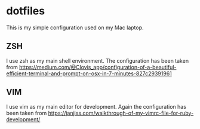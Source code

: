 # dotfiles
This is my simple configuration used on my Mac laptop.

## ZSH
I use zsh as my main shell environment.
The configuration has been taken from https://medium.com/@Clovis_app/configuration-of-a-beautiful-efficient-terminal-and-prompt-on-osx-in-7-minutes-827c29391961

## VIM
I use vim as my main editor for development.
Again the configuration has been taken from https://janjiss.com/walkthrough-of-my-vimrc-file-for-ruby-development/
